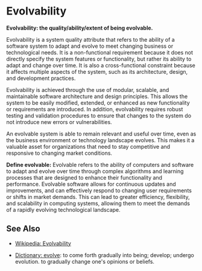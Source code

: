 # Evolvability

**Evolvability: the quality/ability/extent of being evolvable.**

<span data-chatgpt-prompt="explain evolvability (system quality attribute, cross-functional constraint, non-functional requirement)">

Evolvability is a system quality attribute that refers to the ability of a software system to adapt and evolve to meet changing business or technological needs. It is a non-functional requirement because it does not directly specify the system features or functionality, but rather its ability to adapt and change over time. It is also a cross-functional constraint because it affects multiple aspects of the system, such as its architecture, design, and development practices.

Evolvability is achieved through the use of modular, scalable, and maintainable software architecture and design principles. This allows the system to be easily modified, extended, or enhanced as new functionality or requirements are introduced. In addition, evolvability requires robust testing and validation procedures to ensure that changes to the system do not introduce new errors or vulnerabilities.

An evolvable system is able to remain relevant and useful over time, even as the business environment or technology landscape evolves. This makes it a valuable asset for organizations that need to stay competitive and responsive to changing market conditions.

</span>

**Define evolvable:** <span data-chatgpt-prompt="define evolvable (computers and software)">Evolvable refers to the ability of computers and software to adapt and evolve over time through complex algorithms and learning processes that are designed to enhance their functionality and performance. Evolvable software allows for continuous updates and improvements, and can effectively respond to changing user requirements or shifts in market demands. This can lead to greater efficiency, flexibility, and scalability in computing systems, allowing them to meet the demands of a rapidly evolving technological landscape.</span>

## See Also

* [Wikipedia: Evolvability](https://wikipedia.org/wiki/Evolvability)

* [Dictionary: evolve](https://www.dictionary.com/browse/evolve): to come forth gradually into being; develop; undergo evolution. to gradually change one's opinions or beliefs.

